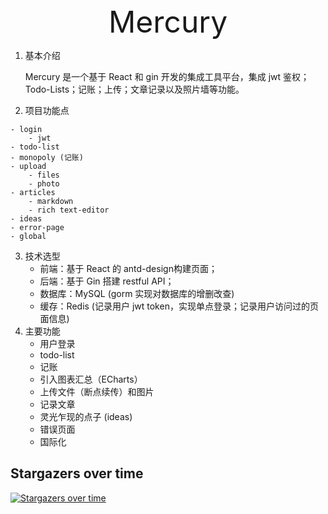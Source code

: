 

<center font-size='15px'><font size='50'>Mercury</font></center>

1. 基本介绍

   Mercury 是一个基于 React 和 gin 开发的集成工具平台，集成 jwt 鉴权；Todo-Lists；记账；上传；文章记录以及照片墙等功能。

2. 项目功能点

```
- login
	- jwt
- todo-list
- monopoly (记账)
- upload
	- files
	- photo
- articles
	- markdown
	- rich text-editor
- ideas
- error-page
- global
```

3. 技术选型
   - 前端：基于 React 的 antd-design构建页面；
   - 后端：基于 Gin 搭建 restful API；
   - 数据库：MySQL (gorm 实现对数据库的增删改查)
   - 缓存：Redis (记录用户 jwt token，实现单点登录；记录用户访问过的页面信息)
4. 主要功能
   - 用户登录
   - todo-list
   - 记账
   - 引入图表汇总（ECharts）
   - 上传文件（断点续传）和图片
   - 记录文章
   - 灵光乍现的点子 (ideas)
   - 错误页面
   - 国际化


## Stargazers over time

[![Stargazers over time](https://starchart.cc/gaecoli/mercury.svg)](https://starchart.cc/gaecoli/mercury)

